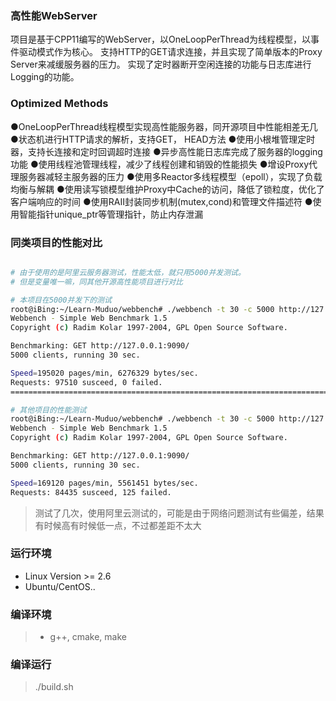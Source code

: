 ### 高性能WebServer 

项目是基于CPP11编写的WebServer，以OneLoopPerThread为线程模型，以事件驱动模式作为核心。
支持HTTP的GET请求连接，并且实现了简单版本的Proxy Server来减缓服务器的压力。
实现了定时器断开空闲连接的功能与日志库进行Logging的功能。

### Optimized Methods

●OneLoopPerThread线程模型实现高性能服务器，同开源项目中性能相差无几 
●状态机进行HTTP请求的解析，支持GET， HEAD方法 
●使用小根堆管理定时器，支持长连接和定时回调超时连接 
●异步高性能日志库完成了服务器的logging功能 
●使用线程池管理线程，减少了线程创建和销毁的性能损失 
●增设Proxy代理服务器减轻主服务器的压力 
●使用多Reactor多线程模型（epoll），实现了负载均衡与解耦 
●使用读写锁模型维护Proxy中Cache的访问，降低了锁粒度，优化了客户端响应的时间 
●使用RAII封装同步机制(mutex,cond)和管理文件描述符 
●使用智能指针unique_ptr等管理指针，防止内存泄漏 


### 同类项目的性能对比
```sh

# 由于使用的是阿里云服务器测试，性能太低，就只用5000并发测试。
# 但是变量唯一嘛，同其他开源高性能项目进行对比

# 本项目在5000并发下的测试
root@iBing:~/Learn-Muduo/webbench# ./webbench -t 30 -c 5000 http://127.0.0.1:9090/
Webbench - Simple Web Benchmark 1.5
Copyright (c) Radim Kolar 1997-2004, GPL Open Source Software.

Benchmarking: GET http://127.0.0.1:9090/
5000 clients, running 30 sec.

Speed=195020 pages/min, 6276329 bytes/sec.
Requests: 97510 susceed, 0 failed.
=======================================================================================================================================

# 其他项目的性能测试
root@iBing:~/Learn-Muduo/webbench# ./webbench -t 30 -c 5000 http://127.0.0.1:9090/
Webbench - Simple Web Benchmark 1.5
Copyright (c) Radim Kolar 1997-2004, GPL Open Source Software.

Benchmarking: GET http://127.0.0.1:9090/
5000 clients, running 30 sec.

Speed=169120 pages/min, 5561451 bytes/sec.
Requests: 84435 susceed, 125 failed.
```
> 测试了几次，使用阿里云测试的，可能是由于网络问题测试有些偏差，结果有时候高有时候低一点，不过都差距不太大


### 运行环境

- Linux Version >= 2.6
- Ubuntu/CentOS..

### 编译环境

> - g++, cmake, make

### 编译运行

> ./build.sh
